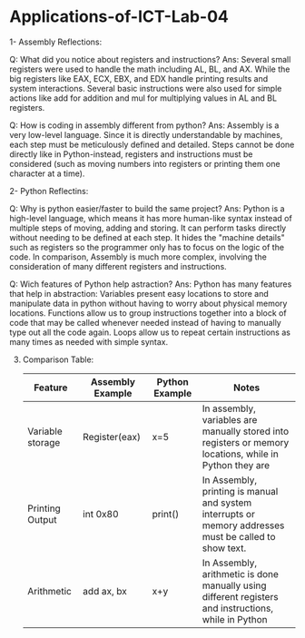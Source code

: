 # Applications-of-ICT-Lab-04
1- Assembly Reflections:

Q: What did you notice about registers and instructions?
Ans: Several small registers were used to handle the math including AL, BL, and AX. While the big registers like EAX, ECX, EBX, and EDX handle printing results and system interactions. Several basic instructions were also used for simple actions like add for addition and mul for multiplying values in AL and BL registers.

Q: How is coding in assembly different from python?
Ans: Assembly is a very low-level language. Since it is directly understandable by machines, each step must be meticulously defined and detailed. Steps cannot be done directly like in Python-instead, registers and instructions must be considered (such as moving numbers into registers or printing them one character at a time).

2- Python Reflectins:

Q: Why is python easier/faster to build the same project?
Ans: Python is a high-level language, which means it has more human-like syntax instead of multiple steps of moving, adding and storing. It can perform tasks directly without needing to be defined at each step. It hides the "machine details" such as registers so the programmer only has to focus on the logic of the code.
In comparison, Assembly is much more complex, involving the consideration of many different registers and instructions.

Q: Wich features of Python help astraction?
Ans: Python has many features that help in abstraction:
Variables present easy locations to store and manipulate data in python without having to worry about physical memory locations.
Functions allow us to group instructions together into a block of code that may be called whenever needed instead of having to manually type out all the code again.
Loops allow us to repeat certain instructions as many times as needed with simple syntax.

3. Comparison Table:

    | Feature        | Assembly Example | Python Example |                                              Notes                                                    |
    |----------------|------------------|----------------|-------------------------------------------------------------------------------------------------------|
    |Variable storage|Register(eax)     | x=5            |In assembly, variables are manually stored into registers or memory locations, while in Python they are|                |                |                  |                |automatically stored without having to specify.                                                        |
    |Printing Output |int 0x80          | print()        |In Assembly, printing is manual and system interrupts or memory addresses must be called to show text. |                |                |                  |                |In Python,printing is simple and automatic, using a simple print() function.                           |
    |Arithmetic      |add ax, bx        | x+y            |In Assembly, arithmetic is done manually using different registers and instructions, while in Python   |                |                |                  |                |arithmetic is done using familiar operators like + and -, and storage and calculation is automatically |                |                |                  |                |handled.                                                                                               |
  
